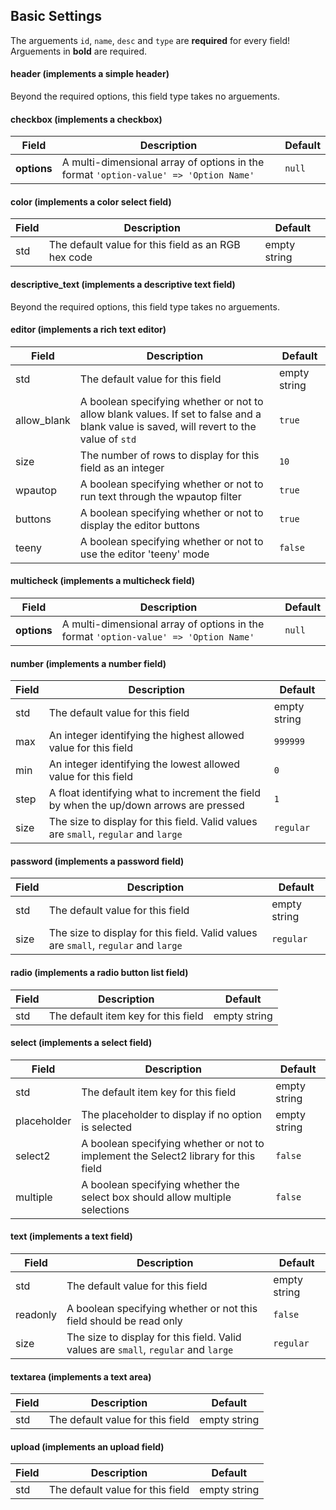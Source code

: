 ## Basic Settings

The arguements `id`, `name`, `desc` and `type` are __required__ for every field! Arguements in __bold__ are required.

#### header (implements a simple header)

Beyond the required options, this field type takes no arguements.

#### checkbox (implements a checkbox)

|Field|Description|Default|
|-----|-----------|-------|
|__options__|A multi-dimensional array of options in the format `'option-value' => 'Option Name'`|`null`|

#### color (implements a color select field)

|Field|Description|Default|
|-----|-----------|-------|
|std|The default value for this field as an RGB hex code|empty string|

#### descriptive_text (implements a descriptive text field)

Beyond the required options, this field type takes no arguements.

#### editor (implements a rich text editor)

|Field|Description|Default|
|-----|-----------|-------|
|std|The default value for this field|empty string|
|allow_blank|A boolean specifying whether or not to allow blank values. If set to false and a blank value is saved, will revert to the value of `std`|`true`|
|size|The number of rows to display for this field as an integer|`10`|
|wpautop|A boolean specifying whether or not to run text through the wpautop filter|`true`|
|buttons|A boolean specifying whether or not to display the editor buttons|`true`|
|teeny|A boolean specifying whether or not to use the editor 'teeny' mode|`false`|

#### multicheck (implements a multicheck field)

|Field|Description|Default|
|-----|-----------|-------|
|__options__|A multi-dimensional array of options in the format `'option-value' => 'Option Name'`|`null`|

#### number (implements a number field)

|Field|Description|Default|
|-----|-----------|-------|
|std|The default value for this field|empty string|
|max|An integer identifying the highest allowed value for this field|`999999`|
|min|An integer identifying the lowest allowed value for this field|`0`|
|step|A float identifying what to increment the field by when the up/down arrows are pressed|`1`|
|size|The size to display for this field. Valid values are `small`, `regular` and `large`|`regular`|

#### password (implements a password field)

|Field|Description|Default|
|-----|-----------|-------|
|std|The default value for this field|empty string|
|size|The size to display for this field. Valid values are `small`, `regular` and `large`|`regular`|

#### radio (implements a radio button list field)

|Field|Description|Default|
|-----|-----------|-------|
|std|The default item key for this field|empty string|

#### select (implements a select field)

|Field|Description|Default|
|-----|-----------|-------|
|std|The default item key for this field|empty string|
|placeholder|The placeholder to display if no option is selected|empty string|
|select2|A boolean specifying whether or not to implement the Select2 library for this field|`false`|
|multiple|A boolean specifying whether the select box should allow multiple selections|`false`|

#### text (implements a text field)

|Field|Description|Default|
|-----|-----------|-------|
|std|The default value for this field|empty string|
|readonly|A boolean specifying whether or not this field should be read only|`false`|
|size|The size to display for this field. Valid values are `small`, `regular` and `large`|`regular`|

#### textarea (implements a text area)

|Field|Description|Default|
|-----|-----------|-------|
|std|The default value for this field|empty string|

#### upload (implements an upload field)

|Field|Description|Default|
|-----|-----------|-------|
|std|The default value for this field|empty string|
